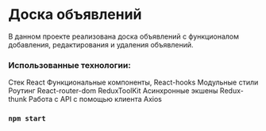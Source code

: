 # Доска объявлений

В данном проекте реализована доска объявлений с функционалом добавления, редактирования и удаления объявлений.

### Использованные технологии:

Стек React
Функциональные компоненты, React-hooks
Модульные стили
Роутинг React-router-dom
ReduxToolKit
Асинхронные экшены Redux-thunk
Работа с API с помощью клиента Axios

### `npm start`
